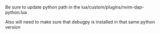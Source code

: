 Be sure to update python path in the lua/custom/plugins/nvim-dap-python.lua

Also will need to make sure that debugpy is installed in that same python version

